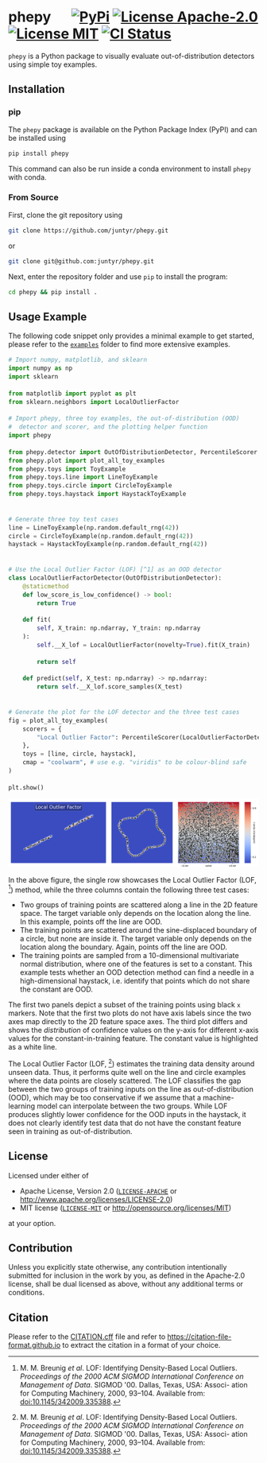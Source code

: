 # phepy &emsp; [![PyPi]][pypi-url] [![License Apache-2.0]][apache-2.0] [![License MIT]][mit] [![CI Status]][ci-status]

[PyPI]: https://img.shields.io/pypi/v/phepy
[pypi-url]: https://pypi.org/project/phepy

[License Apache-2.0]: https://img.shields.io/badge/License-Apache_2.0-yellowgreen.svg
[apache-2.0]: https://opensource.org/licenses/Apache-2.0

[License MIT]: https://img.shields.io/badge/License-MIT-yellow.svg
[mit]: https://opensource.org/licenses/MIT

[CI Status]: https://img.shields.io/github/actions/workflow/status/juntyr/phepy/ci.yml?branch=main&label=CI
[ci-status]: https://github.com/juntyr/phepy/actions/workflows/ci.yml?query=branch%3Amain

`phepy` is a Python package to visually evaluate out-of-distribution detectors using simple toy examples.

## Installation

### pip

The `phepy` package is available on the Python Package Index (PyPI) and can be installed using
```bash
pip install phepy
```
This command can also be run inside a conda environment to install `phepy` with conda.

### From Source

First, clone the git repository using
```bash
git clone https://github.com/juntyr/phepy.git
```
or
```bash
git clone git@github.com:juntyr/phepy.git
```

Next, enter the repository folder and use `pip` to install the program:
```bash
cd phepy && pip install .
```

## Usage Example

The following code snippet only provides a minimal example to get started, please refer to the [`examples`](examples) folder to find more extensive examples.

```python
# Import numpy, matplotlib, and sklearn
import numpy as np
import sklearn

from matplotlib import pyplot as plt
from sklearn.neighbors import LocalOutlierFactor

# Import phepy, three toy examples, the out-of-distribution (OOD)
#  detector and scorer, and the plotting helper function
import phepy

from phepy.detector import OutOfDistributionDetector, PercentileScorer
from phepy.plot import plot_all_toy_examples
from phepy.toys import ToyExample
from phepy.toys.line import LineToyExample
from phepy.toys.circle import CircleToyExample
from phepy.toys.haystack import HaystackToyExample


# Generate three toy test cases
line = LineToyExample(np.random.default_rng(42))
circle = CircleToyExample(np.random.default_rng(42))
haystack = HaystackToyExample(np.random.default_rng(42))


# Use the Local Outlier Factor (LOF) [^1] as an OOD detector
class LocalOutlierFactorDetector(OutOfDistributionDetector):
    @staticmethod
    def low_score_is_low_confidence() -> bool:
        return True

    def fit(
        self, X_train: np.ndarray, Y_train: np.ndarray
    ):
        self.__X_lof = LocalOutlierFactor(novelty=True).fit(X_train)
        
        return self

    def predict(self, X_test: np.ndarray) -> np.ndarray:
        return self.__X_lof.score_samples(X_test)


# Generate the plot for the LOF detector and the three test cases
fig = plot_all_toy_examples(
    scorers = {
        "Local Outlier Factor": PercentileScorer(LocalOutlierFactorDetector()),
    },
    toys = [line, circle, haystack],
    cmap = "coolwarm", # use e.g. "viridis" to be colour-blind safe
)

plt.show()
```

![By-example evaluation of Local Outlier Factor as a distance-based OOD detection method](examples/minimal.png)

In the above figure, the single row showcases the Local Outlier Factor (LOF, [^1]) method, while the three columns contain the following three test cases:

* Two groups of training points are scattered along a line in the 2D feature space. The target variable only depends on the location along the line. In this example, points off the line are OOD.
* The training points are scattered around the sine-displaced boundary of a circle, but none are inside it. The target variable only depends on the location along the boundary. Again, points off the line are OOD.
* The training points are sampled from a 10-dimensional multivariate normal distribution, where one of the features is set to a constant. This example tests whether an OOD detection method can find a needle in a high-dimensional haystack, i.e. identify that points which do not share the constant are OOD.

The first two panels depict a subset of the training points using black `x` markers. Note that the first two plots do not have axis labels since the two axes map directly to the 2D feature space axes. The third plot differs and shows the *distribution* of confidence values on the y-axis for different x-axis values for the constant-in-training feature. The constant value is highlighted as a white line.

The Local Outlier Factor (LOF, [^1]) estimates the training data density around unseen data. Thus, it performs quite well on the line and circle examples where the data points are closely scattered. The LOF classifies the gap between the two groups of training inputs on the line as out-of-distribution (OOD), which may be too conservative if we assume that a machine-learning model can interpolate between the two groups. While LOF produces slightly lower confidence for the OOD inputs in the haystack, it does not clearly identify test data that do not have the constant feature seen in training as out-of-distribution.

## License

Licensed under either of

* Apache License, Version 2.0 ([`LICENSE-APACHE`](LICENSE-APACHE) or http://www.apache.org/licenses/LICENSE-2.0)
* MIT license ([`LICENSE-MIT`](LICENSE-MIT) or http://opensource.org/licenses/MIT)

at your option.

## Contribution

Unless you explicitly state otherwise, any contribution intentionally submitted for inclusion in the work by you, as defined in the Apache-2.0 license, shall be dual licensed as above, without any additional terms or conditions.

## Citation

Please refer to the [CITATION.cff](CITATION.cff) file and refer to https://citation-file-format.github.io to extract the citation in a format of your choice.

[^1]: M. M. Breunig *et al*. LOF: Identifying Density-Based Local Outliers. *Proceedings of the 2000 ACM SIGMOD International Conference on Management of Data*. SIGMOD '00. Dallas, Texas, USA: Associ- ation for Computing Machinery, 2000, 93–104. Available from: [doi:10.1145/342009.335388](https://doi.org/10.1145/342009.335388).
